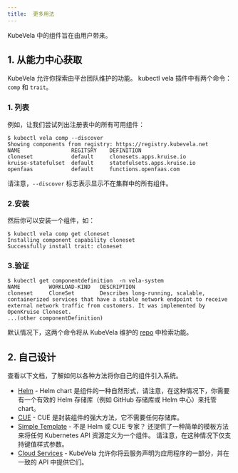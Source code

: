 ```yaml
---
title:  更多用法
---
```


KubeVela 中的组件旨在由用户带来。

## 1. 从能力中心获取

KubeVela 允许你探索由平台团队维护的功能。
kubectl vela 插件中有两个命令：`comp` 和 `trait`。

<!-- 如果你尚未安装 kubectl vela 插件：请参阅 [这里](../../developers/references/kubectl-plugin#install-kubectl-vela-plugin)。 -->

### 1. 列表

例如，让我们尝试列出注册表中的所有可用组件：

```shell
$ kubectl vela comp --discover
Showing components from registry: https://registry.kubevela.net
NAME              	REGITSRY	DEFINITION                 	
cloneset          	default	    clonesets.apps.kruise.io
kruise-statefulset	default	    statefulsets.apps.kruise.io
openfaas          	default	    functions.openfaas.com
````
请注意，`--discover` 标志表示显示不在集群中的所有组件。

### 2.安装
然后你可以安装一个组件，如：

```shell
$ kubectl vela comp get cloneset
Installing component capability cloneset
Successfully install trait: cloneset                                                                                                 
```

### 3.验证

```shell
$ kubectl get componentdefinition  -n vela-system
NAME         WORKLOAD-KIND   DESCRIPTION
cloneset     CloneSet        Describes long-running, scalable, containerized services that have a stable network endpoint to receive external network traffic from customers. It was implemented by OpenKruise Cloneset.
...(other componentDefinition)

```

默认情况下，这两个命令将从 KubeVela 维护的 [repo](https://registry.kubevela.net) 中检索功能。

## 2. 自己设计
查看以下文档，了解如何以各种方法将你自己的组件引入系统。

- [Helm](../../platform-engineers/helm/component) - Helm chart 是组件的一种自然形式，请注意，在这种情况下，你需要有一个有效的 Helm 存储库（例如 GitHub 存储库或 Helm 中心）来托管 chart。
- [CUE](../../platform-engineers/cue/component) - CUE 是封装组件的强大方法，它不需要任何存储库。
- [Simple Template](../../platform-engineers/kube/component) - 不是 Helm 或 CUE 专家？ 还提供了一种简单的模板方法来将任何 Kubernetes API 资源定义为一个组件。 请注意，在这种情况下仅支持键值样式参数。
- [Cloud Services](../../platform-engineers/cloud-services) - KubeVela 允许你将云服务声明为应用程序的一部分，并在一致的 API 中提供它们。
